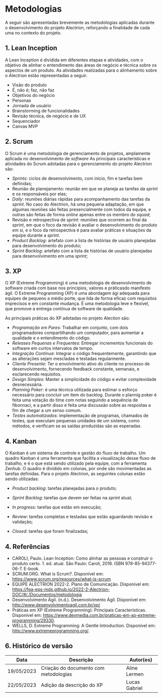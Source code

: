 # Metodologias

A seguir são apresentadas brevemente as metodologias aplicadas durante o desenvolvimento do projeto Alectrion, reforçando a finalidade de cada uma no contexto do projeto.

## 1. Lean Inception
A Lean Inception é dividida em diferentes etapas e atividades, com o objetivo de alinhar o entendimento das áreas de negócio e técnica sobre os aspectos de um produto. As atividades realizadas para o alinhamento sobre o Alectrion estão representadas a seguir.  

* Visão do produto
* É, não é; faz, não faz
* Objetivos do negócio
* Personas
* Jornada de usuário
* Brainstorming de funcionalidades
* Revisão técnica, de negócio e de UX
* Sequenciador
* Canvas MVP

## 2. Scrum
O Scrum é uma metodologia de gerenciamento de projetos, amplamente aplicada no desenvolvimento de *software*
As principais características e atividades do Scrum adotadas para o gerenciamento do projeto Alectrion são:

* *Sprints*: ciclos de desenvolvimento, com início, fim e tarefas bem definidas;
* Reunião de planejamento: reunião em que se planeja as tarefas da *sprint* e os responsáveis por elas;
* *Daily*: reuniões diárias rápidas para acompanhamento das tarefas da *sprint*. No caso do Alectrion, há uma pequena adaptação, em que algumas reuniões são feitas presencialmente com todos da equipe, e outras são feitas de forma *online* apenas entre os membro do *squad*;
* Revisão e retrospectiva de *sprint*: reuniões que ocorrem ao final da *sprint*, em que o foco da revisão é avaliar o desenvolvimento do produto em si, e o foco da retrospectiva é para avaliar práticas e situações da equipe durante a *sprint*.
* *Product Backlog*: artefato com a lista de histórias de usuário planejadas para desenvolvimento do produto;
* *Sprint Backlog*: artefato com a lista de histórias de usuário planejadas para desenvolvimento em uma *sprint*;

## 3. XP
O XP (Extreme Programming) é uma metodologia de desenvolvimento de software criada com base nos princípios, valores e práticasdo manifesto ágil.
O Extreme Programming (XP) é uma abordagem ági adequada para equipes de pequeno a médio porte, que lida de forma eficaz com requisitos imprecisos e em constante mudança. É uma metodologia leve e flexível, que promove a entrega contínua de software de qualidade.

As principais práticas do XP adotadas no projeto Alection são:
* *Programação em Pares*: Trabalhar em conjunto, com dois programadores compartilhando um computador, para aumentar a qualidade e o entendimento do código.
* *Releases Pequenas e Frequentes*: Entregar incrementos funcionais do software em curtos intervalos de tempo.
* *Integração Contínua*: Integrar o código frequentemente, garantindo que as alterações sejam mescladas e testadas regularmente.
* *Cliente Presente*: Ter o envolvimento ativo do cliente no processo de desenvolvimento, fornecendo feedback constante, semanais, e esclarecendo requisitos.
* *Design Simples*: Manter a simplicidade do código e evitar complexidade desnecessária.
* *Planning Poker*: é uma técnica utilizada para estimar o esforço necessário para concluir um item do backlog. Durante o plannig poker é feita uma votação do time com notas seguindo a sequência de fibonnaci, e a partir disso é feita uma discussão sobre as respostas a fim de chegar a um senso comum.
* *Testes automatizados*: implementação de programas, chamados de testes, que executam pequenas unidades de um sistema, como métodos, e verificam se as saídas produzidas são as esperadas. 

## 4. Kanban
O Kanban é um sistema de controle e gestão do fluxo de trabalho. Um quadro Kanban é uma ferramenta que facilita a visualização desse fluxo de trabalho, e é o que está sendo utilizado pela equipe, com a ferramenta Zenhub. O quadro é dividido em colunas, por onde são movimentadas as tarefas definidas. Para o projeto Alectrion, as seguintes colunas estão sendo utilizadas:

* *Product backlog*: tarefas planejadas para o produto;

* *Sprint Backlog*: tarefas que devem ser feitas na *sprint* atual;

* *In progress*: tarefas que estão em execução;

* *Review*: tarefas completas e testadas que estão aguardando revisão e validação;

* *Closed*: tarefas que foram finalizadas;

## 4. Referências
* CAROLI, Paulo. Lean Inception: Como alinhar as pessoas e construir o produto certo. 1. ed. atual. São Paulo: Caroli, 2018. ISBN 978-85-94377-06-7. E-book.
* SCRUM.ORG. What is Scrum?. Disponível em: https://www.scrum.org/resources/what-is-scrum
* EQUIPE ALECTRION 2022-2. Plano de Comunicação. Disponível em: https://fga-eps-mds.github.io/2022-2-Alectrion-DOC/#/./Documentos/metodologia
* Desenvolvimento Ágil. (n.d.). Desenvolvimento Ágil. Disponível em: http://www.desenvolvimentoagil.com.br/xp/
* Práticas em XP (Extreme Programming): Principais Características. Disponível em: https://www.devmedia.com.br/praticas-em-xp-extreme-programming/29330.
* WELLS, D. Extreme Programming: A Gentle Introduction. Disponível em: <http://www.extremeprogramming.org/>.

## 6. Histórico de versão

|**Data**|**Descrição**|**Autor(es)**|
|--------|-------------|--------------|
| 19/05/2023 | Criação do documento com metodologias | Aline Lermen |
| 22/05/2023 | Adição da descrição do XP | Lucas Gabriel |